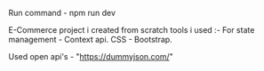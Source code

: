 Run command - npm run dev

E-Commerce project i created from scratch tools i used :-
For state management - Context api.
CSS - Bootstrap.

Used open api's - "https://dummyjson.com/"
